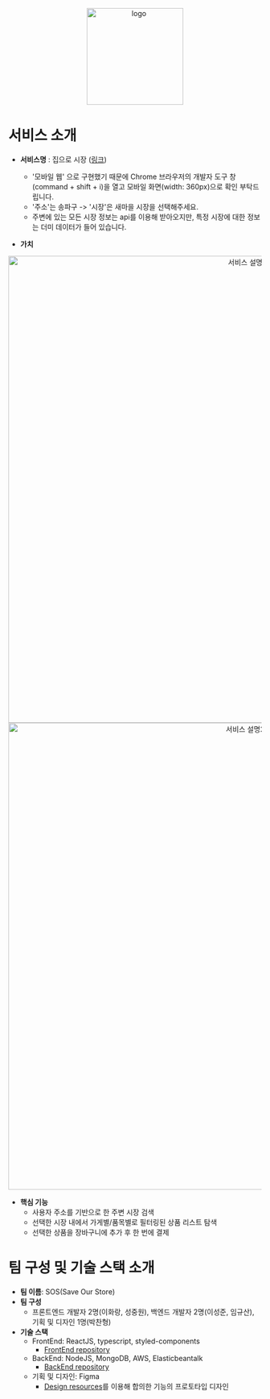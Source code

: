<p align='center'>

<img width="192" alt="logo" src="https://user-images.githubusercontent.com/18614517/87874241-299ba400-ca03-11ea-8e81-38809401e1c7.png">

</p>

# 서비스 소개

- **서비스명** : 집으로 시장 ([링크]())
    - '모바일 웹' 으로 구현했기 때문에 Chrome 브라우저의 개발자 도구 창(command + shift + i)을 열고 모바일 화면(width: 360px)으로 확인 부탁드립니다.
    - '주소'는 송파구 -> '시장'은 새마을 시장을 선택해주세요.
    - 주변에 있는 모든 시장 정보는 api를 이용해 받아오지만, 특정 시장에 대한 정보는 더미 데이터가 들어 있습니다. 

- **가치** 

<p align='center'>

<img width="927" alt="서비스 설명" src="https://user-images.githubusercontent.com/18614517/87874303-c1998d80-ca03-11ea-8b50-5788b75e597b.png">

<img width="927" alt="서비스 설명2" src="https://user-images.githubusercontent.com/18614517/87875302-53f15f80-ca0b-11ea-8936-18f9ee5a3a31.png">

</p>

- **핵심 기능**
    - 사용자 주소를 기반으로 한 주변 시장 검색
    - 선택한 시장 내에서 가게별/품목별로 필터링된 상품 리스트 탐색
    - 선택한 상품을 장바구니에 추가 후 한 번에 결제



# 팀 구성 및 기술 스택 소개

- **팀 이름**: SOS(Save Our Store)
- **팀 구성**
    - 프론트엔드 개발자 2명(이화랑, 성중원), 백엔드 개발자 2명(이성준, 임규산), 기획 및 디자인 1명(박찬형)
- **기술 스택**
    - FrontEnd: ReactJS, typescript, styled-components
        - [FrontEnd repository](https://github.com/2020-angelhack-SOS-team-front/front)
    - BackEnd: NodeJS, MongoDB, AWS, Elasticbeantalk 
        - [BackEnd repository](https://github.com/2020-angelhack-SOS-team-front/back)
    - 기획 및 디자인: Figma
        - [Design resources](https://www.figma.com/file/5DtQYomGDYLItnwJyoHtJD/Angel-Hack?node-id=0%3A1)를 이용해 합의한 기능의 프로토타입 디자인

